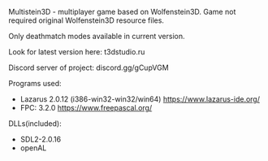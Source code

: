 Multistein3D - multiplayer game based on Wolfenstein3D.
Game not required original Wolfenstein3D resource files.

Only deathmatch modes available in current version.

Look for latest version here: t3dstudio.ru

Discord server of project: discord.gg/gCupVGM


Programs used:
- Lazarus 2.0.12 (i386-win32-win32/win64)  https://www.lazarus-ide.org/
- FPC: 3.2.0  https://www.freepascal.org/

DLLs(included):
- SDL2-2.0.16
- openAL
